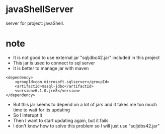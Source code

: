 # javaShellServer
server for project: javaShell. 

# note
- It is not good to use external jar "sqljdbc42.jar" included in this project
- This jar is used to connect to sql server
- It is better to manage jar with maven 

```
<dependency>
    <groupId>com.microsoft.sqlserver</groupId>
    <artifactId>mssql-jdbc</artifactId>
    <version>6.1.0.jre8</version>
</dependency>
```

- But this jar seems to depend on a lot of jars and it takes me too much time to wait for its updating
- So I interupt it
- Then I want to start updating again, but it fails
- I don't know how to solve this problem so I will just use "sqljdbs42.jar"
